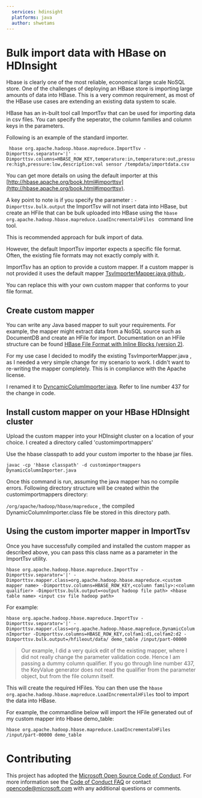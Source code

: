 ```yaml
---
  services: hdinsight
  platforms: java
  author: shwetams
---
```

# Bulk import data with HBase on HDInsight

Hbase is clearly one of the most reliable, economical large scale NoSQL store. One of the challenges of deploying an HBase store is importing large amounts of data into HBase. This is a very common requirement, as most of the HBase use cases are extending an existing data system to scale.

HBase has an in-built tool call ImportTsv that can be used for importing data in csv files. You can specify the seperator, the column families and column keys in the parameters.

Following is an example of the standard importer.


` hbase org.apache.hadoop.hbase.mapreduce.ImportTsv -Dimporttsv.separator='|' -Dimporttsv.columns=HBASE_ROW_KEY,temperature:in,temperature:out,pressure:high,pressure:low,description:val sensor /tempdata/importdata.csv`

You can get more details on using the default importer at this [http://hbase.apache.org/book.html#importtsv](http://hbase.apache.org/book.html#importtsv).

A key point to note is if you specify the parameter : `-Dimporttsv.bulk.output` the ImportTsv will not insert data into HBase, but create an HFile that can be bulk uploaded into HBase using the `hbase org.apache.hadoop.hbase.mapreduce.LoadIncrementalHFiles ` command line tool.

This is recommended approach for bulk import of data.

However, the default ImportTsv importer expects a specific file format. Often, the existing file formats may not exactly comply with it.

ImportTsv has an option to provide a custom mapper. If a custom mapper is not provided it uses the default mapper [TsvImporterMapper.java github ](https://github.com/apache/hbase/blob/master/hbase-server/src/main/java/org/apache/hadoop/hbase/mapreduce/TsvImporterMapper.java).

You can replace this with your own custom mapper that conforms to your file format.

## Create custom mapper ##

You can write any Java based mapper to suit your requirements. For example, the mapper might extract data from a NoSQL source such as DocumentDB and create an HFile for import. Documentation on an HFile structure can be found [HBase File Format with Inline Blocks (version 2)](http://hbase.apache.org/0.94/book/apes03.html).

For my use case I decided to modify the existing TsvImporterMapper.java , as I needed a very simple change for my scenario to work. I didn't want to re-writing the mapper completely. This is in compliance with the Apache license.

 I renamed it to [DyncamicColumImporter.java](/DynamicColumnImporter.java). Refer to line number 437 for the change in code.

 ## Install custom mapper on your HBase HDInsight cluster ##

 Upload the custom mapper into your HDInsight cluster on a location of your choice. I created a directory called 'customimportmappers'

 Use the hbase classpath to add your custom importer to the hbase jar files.

 `javac -cp 'hbase classpath' -d customimportmappers DynamicColumnImporter.java`

Once this command is run, assuming the java mapper has no compile errors. Following directory structure will be created within the customimportmappers directory:

`/org/apache/hadoop/hbase/mapreduce` , the compiled DynamicColumnImporter.class file be stored in this directory path.

## Using the custom importer mapper in ImportTsv ##

Once you have successfully compiled and installed the custom mapper as described above, you can pass this class name as a parameter in the ImportTsv utility.



`hbase org.apache.hadoop.hbase.mapreduce.ImportTsv -Dimporttsv.separator='|' -Dimporttsv.mapper.class=org.apache.hadoop.hbase.mapreduce.<custom mapper name> -Dimporttsv.columns=HBASE_ROW_KEY,<column family>:<column qualifier> -Dimporttsv.bulk.output=<output hadoop file path> <hbase table name> <input csv file hadoop path>`


For example:

`hbase org.apache.hadoop.hbase.mapreduce.ImportTsv -Dimporttsv.separator='|' -Dimporttsv.mapper.class=org.apache.hadoop.hbase.mapreduce.DynamicColumnImporter -Dimporttsv.columns=HBASE_ROW_KEY,colfam1:d1,colfam2:d2 -Dimporttsv.bulk.output=/hfileout/data/ demo_table /input/part-00000 `

>Our example, I did a very quick edit of the existing mapper, where I did not really change the parameter validation code. Hence I am passing a dummy column qualifier. If you go through line number 437, the KeyValue generator does not read the qualifier from the parameter object, but from the file column itself.


This will create the required HFiles. You can then use the
`hbase org.apache.hadoop.hbase.mapreduce.LoadIncrementalHFiles` tool to import the data into HBase.

For example, the commandline below will import the HFile generated out of my custom mapper into Hbase demo_table:

 `hbase org.apache.hadoop.hbase.mapreduce.LoadIncrementalHFiles /input/part-00000 demo_table`


# Contributing

This project has adopted the [Microsoft Open Source Code of Conduct](https://opensource.microsoft.com/codeofconduct/). For more information see the [Code of Conduct FAQ](https://opensource.microsoft.com/codeofconduct/faq/) or contact [opencode@microsoft.com](mailto:opencode@microsoft.com) with any additional questions or comments.
